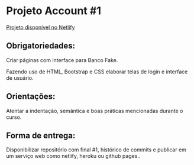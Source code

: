 # Projeto Account #1

[Projeto disponível no Netlify](https://compassionate-yonath-7c4479.netlify.app/)

## Obrigatoriedades:
Criar páginas com interface para Banco Fake.

Fazendo uso de HTML, Bootstrap e CSS elaborar telas de login e interface de usuário.

## Orientações:
Atentar a indentação, semântica e boas práticas mencionadas durante o curso.

## Forma de entrega:
Disponibilizar repositório com final #1, histórico de commits e publicar em um serviço web como netlify, heroku ou github pages..